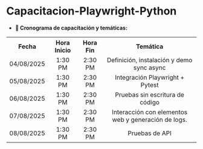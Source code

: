 # Capacitacion-Playwright-Python

* **:calendar: Cronograma de capacitación y temáticas:**

<table>
  <tr>
    <th style="text-align:center;">Fecha</th>
    <th style="text-align:center;">Hora Inicio</th>
    <th style="text-align:center;">Hora Fin</th>
    <th style="text-align:center;">Temática</th>
  </tr>
  <tr>
    <td style="text-align:center;">04/08/2025</td>
    <td style="text-align:center;">1:30 PM</td>
    <td style="text-align:center;">2:30 PM</td>
    <td style="text-align:center;">Definición, instalación y demo sync async</td>
  </tr>
  <tr>
    <td style="text-align:center;">05/08/2025</td>
    <td style="text-align:center;">1:30 PM</td>
    <td style="text-align:center;">2:30 PM</td>
    <td style="text-align:center;">Integración Playwright + Pytest</td>
  </tr>
  <tr>
    <td style="text-align:center;">06/08/2025</td>
    <td style="text-align:center;">1:30 PM</td>
    <td style="text-align:center;">2:30 PM</td>
    <td style="text-align:center;">Pruebas sin escritura de código</td>
  </tr>
  <tr>
    <td style="text-align:center;">07/08/2025</td>
    <td style="text-align:center;">1:30 PM</td>
    <td style="text-align:center;">2:30 PM</td>
    <td style="text-align:center;">Interacción con elementos web y generación de logs.</td>
  </tr>
  <tr>
    <td style="text-align:center;">08/08/2025</td>
    <td style="text-align:center;">1:30 PM</td>
    <td style="text-align:center;">2:30 PM</td>
    <td style="text-align:center;">Pruebas de API</td>
  </tr>
</table>
